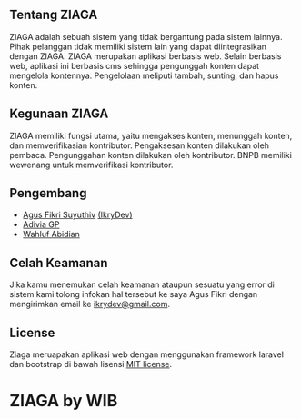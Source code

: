 

## Tentang ZIAGA

ZIAGA adalah sebuah sistem yang tidak bergantung pada sistem lainnya. Pihak pelanggan tidak memiliki sistem lain yang dapat diintegrasikan dengan ZIAGA. ZIAGA merupakan aplikasi berbasis web. Selain berbasis web, aplikasi ini berbasis cms sehingga pengunggah konten dapat mengelola kontennya. Pengelolaan meliputi tambah, sunting, dan hapus konten.

## Kegunaan ZIAGA

ZIAGA memiliki fungsi utama, yaitu mengakses konten, menunggah konten, dan memverifikasian kontributor. Pengaksesan konten dilakukan oleh pembaca. Pengunggahan konten dilakukan oleh kontributor. BNPB memiliki wewenang untuk memverifikasi kontributor.

## Pengembang

- [Agus Fikri Suyuthiv](https://www.agusfikri.com) [(IkryDev)](https://github.com/ikrydev)
- [Adivia GP](https://github.com/adiviagp)
- [Wahluf Abidian](https://github.com/Wahluf)


## Celah Keamanan

Jika kamu menemukan celah keamanan ataupun sesuatu yang error di sistem kami tolong infokan hal tersebut ke saya Agus Fikri dengan mengirimkan email ke [ikrydev@gmail.com](mailto:ikrydev@gmail.com).

## License

Ziaga meruapakan aplikasi web dengan menggunakan framework laravel dan bootstrap di bawah lisensi [MIT license](https://opensource.org/licenses/MIT).

# ZIAGA by WIB
